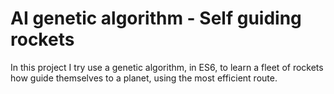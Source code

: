 # AI genetic algorithm - Self guiding rockets
In this project I try use a genetic algorithm, in ES6, to learn a fleet of rockets how guide themselves to a planet, using the most efficient route.
